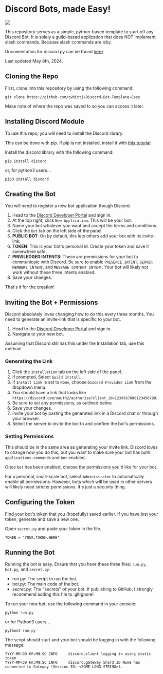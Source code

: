 # Discord Bots, made Easy!

![](https://cdn.discordapp.com/attachments/1237634400192041015/1237665322987683882/ezgif-7-141be90d8f.gif?ex=663c7927&is=663b27a7&hm=b7cf163eb4228a372c17a941742083387189d1d6d87697f06d13c9938733e4bd&)

This repository serves as a simple, python-based template to start off any Discord Bot. It is solely a guild-based application that does NOT implement slash commands. Because slash commands are icky.

Documentation for discord.py can be found [here](https://discordpy.readthedocs.io/en/stable/)

Last updated May 8th, 2024.

## Cloning the Repo
First, clone into this repository by using the following command:

```
git clone https://github.com/cwhitti/Discord-Bot-Template-Easy
```

Make note of where the repo was saved to so you can access it later.


## Installing Discord Module
To use this repo, you will need to install the Discord library. 

This can be done with pip. If pip is not installed, install it with [this tutorial](https://pip.pypa.io/en/stable/installation/).

Install the discord library with the following command:

```
pip install discord
```
or, for python3 users...
```
pip3 install discord
```


## Creating the Bot
You will need to register a new bot application though Discord. 

1. Head to the [Discord Developer Portal](https://discord.com/developers/applications) and sign in.
2. At the top right, click `New Application`. This will be your bot.
3. Name your bot whatever you want and accept the terms and conditions.
4. Click the `Bot` tab on the left side of the panel.
5. **PUBLIC BOT**: On by default, this lets others add your bot with its invite-link.
6. **TOKEN**: This is your bot's personal id. Create your token and save it somewhere safe.
7. **PRIVILEDGED INTENTS**: These are permissions for your bot to communicate with Discord. Be sure to enable `PRESENCE INTENT`, `SERVER MEMBERS INTENT`, and `MESSAGE CONTENT INTENT`. Your bot will likely not work without these three intents enabled.
8. Save your changes.

That's it for the creation!

## Inviting the Bot + Permissions
Discord absolutely loves changing how to do this every three months. You need to generate an invite-link that is specific to your bot.

1. Head to the [Discord Developer Portal](https://discord.com/developers/applications) and sign in.
2. Navigate to your new bot.

Assuming that Discord still has this under the Installation tab, use this method:

### Generating the Link
1. Click the `Installation` tab on the left side of the panel.
2. If prompted, Select `Guild Install`.
3. If `Install Link` is set to `None`, choose `Discord Provided Link` from the dropdown menu.
4. You should have a link that looks like `https://discord.com/oauth2/authorize?client_id=1234567890123456789`.
6. Be sure to set any permissions, as outlined below.
7. Save your changes.
8. Invite your bot by pasting the generated link in a Discord chat or through your browser.
9. Select the server to invite the bot to and confirm the bot's permissions.
    
### Setting Permissions
This should be in the same area as generating your invite link.
Discord loves to change how you do this, but you want to make sure your bot has both `applications.commands` and `bot` enabled.

Once `bot` has been enabled, choose the permissions you'd like for your bot. 

For a personal, small-scale bot, select `Administrator` to automatically enable all permissions. However, bots which will be used in other servers will likely need stricter permissions. It's just a security thing.

## Configuring the Token
Find your bot's token that you (hopefully) saved earlier. If you have lost your token, generate and save a new one. 

Open `secret.py` and paste your token in the file.

```
TOKEN = "YOUR.TOKEN.HERE"
```

## Running the Bot
Running the bot is easy. Ensure that you have these three files: `run.py`, `bot.py`, and `secret.py`.

- run.py: The script to run the bot.
- bot.py: The main code of the bot.
- secret.py: The "secrets" of your bot. If publishing to GitHub, I strongly recommend adding this file to .gitignore!

To run your new bot, use the following command in your console:
```
python run.py
```
or for Python3 users...
```
python3 run.py
```

The script should start and your bot should be logging in with the following message:
```
YYYY-MM-DD HR:MN:SC INFO     discord.client logging in using static token
YYYY-MM-DD HR:MN:SC INFO     discord.gateway Shard ID None has connected to Gateway (Session ID: <SOME LONG STRING>).
```


